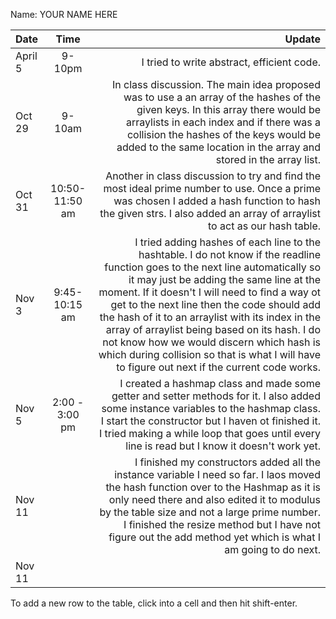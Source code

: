 Name: YOUR NAME HERE

| Date    |      Time      |                                                                                                                                                                                                                                                                                                                                                                                                                                                                                                                            Update |
|:--------|:--------------:|----------------------------------------------------------------------------------------------------------------------------------------------------------------------------------------------------------------------------------------------------------------------------------------------------------------------------------------------------------------------------------------------------------------------------------------------------------------------------------------------------------------------------------:|
| April 5 |     9-10pm     |                                                                                                                                                                                                                                                                                                                                                                                                                                                                                        I tried to write abstract, efficient code. |
| Oct 29  |     9-10am     |                                                                                                                                                                                                                                       In class discussion. The main idea proposed was to use a an array of the hashes of the given keys. In this array there would be arraylists in each index and if there was a collision the hashes of the keys would be added to the same location in the array and stored in the array list. |
| Oct 31  | 10:50-11:50 am |                                                                                                                                                                                                                                                                                                              Another in class discussion to try and find the most ideal prime number to use. Once a prime was chosen I added a hash function to hash the given strs. I also added an array of arraylist to act as our hash table. |
| Nov 3   | 9:45- 10:15 am | I tried adding hashes of each line to the hashtable. I do not know if the readline function goes to the next line automatically so it may just be adding the same line at the moment. If it doesn't I will need to find a way ot get to the next line then the code should add the hash of it to an arraylist with its index in the array of arraylist being based on its hash. I do not know how we would discern which hash is which during collision so that is what I will have to figure out next if the current code works. |
| Nov 5   | 2:00 - 3:00 pm |                                                                                                                                                                                                                                           I created a hashmap class and made some getter and setter methods for it. I also added some instance variables to the hashmap class. I start the constructor but I haven ot finished it. I tried making a while loop that goes until every line is read but I know it doesn't work yet. |
| Nov 11  |                |                                                                                                                                                                                I finished my constructors added all the instance variable I need so far. I laos moved the hash function over to the Hashmap as it is only need there and also edited it to modulus by the table size and not a large prime number. I finished the resize method but I have not figure out the add method yet which is what I am going to do next. |
| Nov 11  |                |                                                                                                                                                                                                                                                                                                                                                                                                                                                                                                                                   |


To add a new row to the table, click into a cell and then hit shift-enter.
